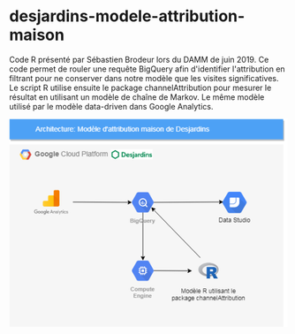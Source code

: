 # desjardins-modele-attribution-maison
Code R présenté par Sébastien Brodeur lors du DAMM de juin 2019.  Ce code permet de rouler une requête BigQuery afin d'identifier l'attribution en filtrant pour ne conserver dans notre modèle que les visites significatives.  Le script R utilise ensuite le package channelAttribution pour mesurer le résultat en utilisant un modèle de chaîne de Markov.  Le même modèle utilisé par le modèle data-driven dans Google Analytics.

![Architecture de la solution](https://github.com/digital-analytics-quebec-canada/desjardins-modele-attribution-maison/blob/master/Attribution-Maison.png)
